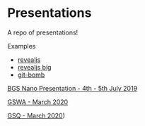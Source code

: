 # Presentations

A repo of presentations!

Examples
- [revealjs](https://koalageo.github.io/presentations/revealjs/#/)
- [revealjs big](https://koalageo.github.io/presentations/revealjs/demo.html#/)
- [git-bomb](https://koalageo.github.io/presentations/examples/06-git-bomb/)


[BGS Nano Presentation - 4th - 5th July 2019](https://koalageo.github.io/presentations/BGS_Nano/)

[GSWA - March 2020](https://koalageo.github.io/presentations/GSWA-2020-03/)

[GSQ - March 2020](https://koalageo.github.io/presentations/GSQ-2020-03/))
